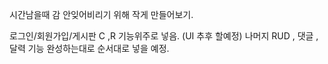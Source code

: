 시간남을때 감 안잊어비리기 위해 작게 만들어보기.

로그인/회원가입/게시판 C ,R 기능위주로 넣음. (UI 추후 할예정)
나머지 RUD , 댓글 , 달력 기능 완성하는대로 순서대로 넣을 예정.
